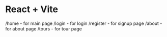 # React + Vite

/home - for main page 
/login - for login
/register - for signup page
/about - for about page
/tours - for tour page
 
 
